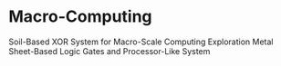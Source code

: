 # Macro-Computing


Soil-Based XOR System for Macro-Scale Computing Exploration
Metal Sheet-Based Logic Gates and Processor-Like System
